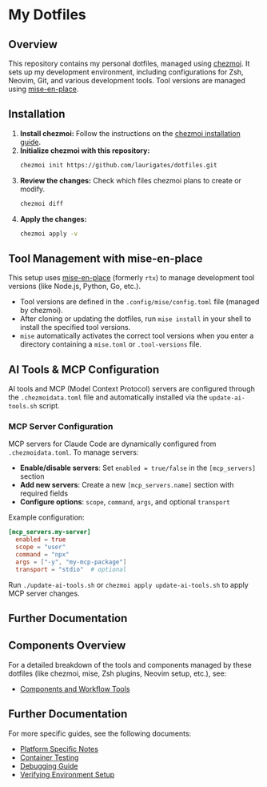 # My Dotfiles

## Overview

This repository contains my personal dotfiles, managed using [chezmoi](https://www.chezmoi.io/). It sets up my development environment, including configurations for Zsh, Neovim, Git, and various development tools. Tool versions are managed using [mise-en-place](https://mise.jdx.dev/).

## Installation

1.  **Install chezmoi:** Follow the instructions on the [chezmoi installation guide](https://www.chezmoi.io/install/).
2.  **Initialize chezmoi with this repository:**
    ```bash
    chezmoi init https://github.com/laurigates/dotfiles.git
    ```
3.  **Review the changes:** Check which files chezmoi plans to create or modify.
    ```bash
    chezmoi diff
    ```
4.  **Apply the changes:**
    ```bash
    chezmoi apply -v
    ```

## Tool Management with mise-en-place

This setup uses [mise-en-place](https://mise.jdx.dev/) (formerly `rtx`) to manage development tool versions (like Node.js, Python, Go, etc.).

- Tool versions are defined in the `.config/mise/config.toml` file (managed by chezmoi).
- After cloning or updating the dotfiles, run `mise install` in your shell to install the specified tool versions.
- `mise` automatically activates the correct tool versions when you enter a directory containing a `mise.toml` or `.tool-versions` file.

## AI Tools & MCP Configuration

AI tools and MCP (Model Context Protocol) servers are configured through the `.chezmoidata.toml` file and automatically installed via the `update-ai-tools.sh` script.

### MCP Server Configuration

MCP servers for Claude Code are dynamically configured from `.chezmoidata.toml`. To manage servers:

- **Enable/disable servers**: Set `enabled = true/false` in the `[mcp_servers]` section
- **Add new servers**: Create a new `[mcp_servers.name]` section with required fields
- **Configure options**: `scope`, `command`, `args`, and optional `transport`

Example configuration:
```toml
[mcp_servers.my-server]
  enabled = true
  scope = "user"
  command = "npx"
  args = ["-y", "my-mcp-package"]
  transport = "stdio"  # optional
```

Run `./update-ai-tools.sh` or `chezmoi apply update-ai-tools.sh` to apply MCP server changes.

## Further Documentation

## Components Overview

For a detailed breakdown of the tools and components managed by these dotfiles (like chezmoi, mise, Zsh plugins, Neovim setup, etc.), see:

- [Components and Workflow Tools](./docs/components.md)

## Further Documentation

For more specific guides, see the following documents:

- [Platform Specific Notes](./docs/platform_specific.md)
- [Container Testing](./docs/container_testing.md)
- [Debugging Guide](./docs/debugging.md)
- [Verifying Environment Setup](./docs/verifying_environment.md)
